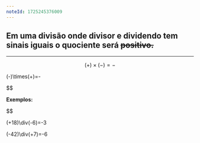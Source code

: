 ```yaml
---
noteId: 1725245376009
---
```


## Em uma divisão onde divisor e dividendo tem sinais iguais o quociente será ~~positivo.~~

---

$$
(+)\times(-)=-
$$

(-)\times(+)=-

$$

**Exemplos:**


$$

(+18)\div(-6)=-3

$$
$$

(-42)\div(+7)=-6

$$
$$

